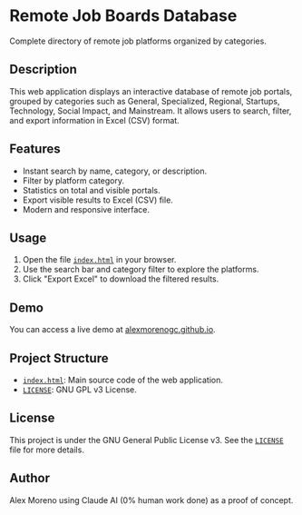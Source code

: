 # Remote Job Boards Database

Complete directory of remote job platforms organized by categories.

## Description

This web application displays an interactive database of remote job portals, grouped by categories such as General, Specialized, Regional, Startups, Technology, Social Impact, and Mainstream. It allows users to search, filter, and export information in Excel (CSV) format.

## Features

- Instant search by name, category, or description.
- Filter by platform category.
- Statistics on total and visible portals.
- Export visible results to Excel (CSV) file.
- Modern and responsive interface.

## Usage

1. Open the file [`index.html`](index.html) in your browser.
2. Use the search bar and category filter to explore the platforms.
3. Click "Export Excel" to download the filtered results.

## Demo

You can access a live demo at [alexmorenogc.github.io](https://alexmorenogc.github.io).

## Project Structure

- [`index.html`](index.html): Main source code of the web application.
- [`LICENSE`](LICENSE): GNU GPL v3 License.

## License

This project is under the GNU General Public License v3. See the [`LICENSE`](LICENSE) file for more details.

## Author

Alex Moreno using Claude AI (0% human work done) as a proof of concept.